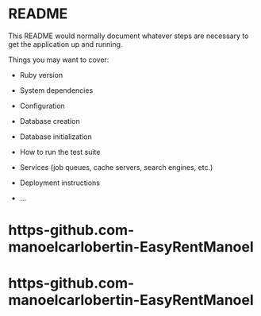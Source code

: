 # README

This README would normally document whatever steps are necessary to get the
application up and running.

Things you may want to cover:

* Ruby version

* System dependencies

* Configuration

* Database creation

* Database initialization

* How to run the test suite

* Services (job queues, cache servers, search engines, etc.)

* Deployment instructions

* ...
# https-github.com-manoelcarlobertin-EasyRentManoel
# https-github.com-manoelcarlobertin-EasyRentManoel
